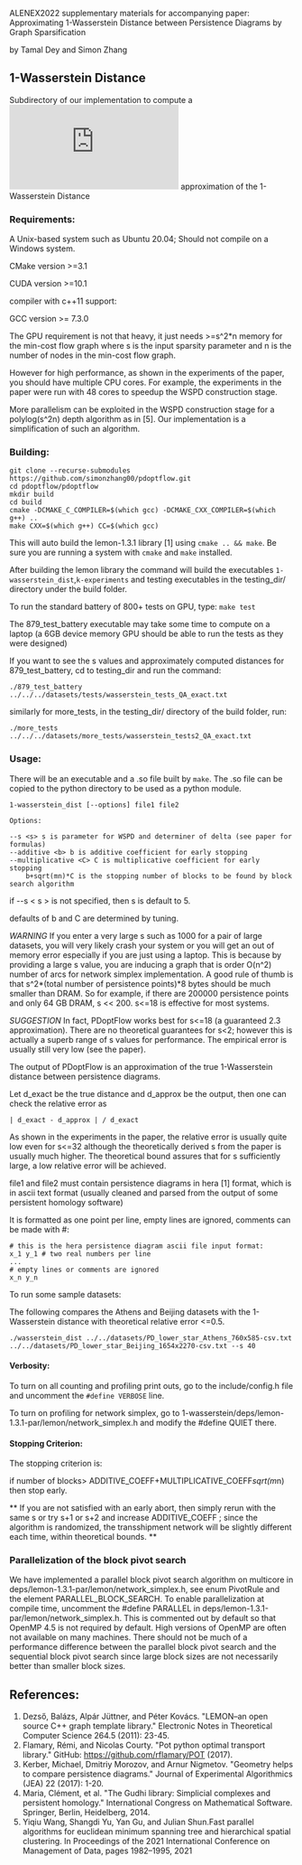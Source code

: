 
ALENEX2022 supplementary materials for 
accompanying paper: Approximating 1-Wasserstein Distance between Persistence Diagrams by Graph Sparsification
                
by Tamal Dey and Simon Zhang
## 1-Wasserstein Distance
Subdirectory of our implementation to compute a ![equation](https://latex.codecogs.com/gif.latex?%5Cinline%201&plus;O%28%5Cepsilon%29) approximation of the 1-Wasserstein Distance  


### Requirements:

A Unix-based system such as Ubuntu 20.04; Should not compile on a Windows system.

CMake version >=3.1

CUDA version >=10.1

compiler with c++11 support:

GCC version >= 7.3.0

The GPU requirement is not that heavy, it just needs >=s^2*n memory for the min-cost flow graph where s is the input sparsity parameter and n is the number of nodes in the min-cost flow graph. 

However for high performance, as shown in the experiments of the paper, you should have multiple CPU cores. For example, the experiments in the paper were run with 48 cores to speedup the WSPD construction stage. 

More parallelism can be exploited in the WSPD construction stage for a polylog(s^2n) depth algorithm as in [5]. Our implementation is a simplification of such an algorithm. 
### Building:

```
git clone --recurse-submodules https://github.com/simonzhang00/pdoptflow.git
cd pdoptflow/pdoptflow
mkdir build 
cd build
cmake -DCMAKE_C_COMPILER=$(which gcc) -DCMAKE_CXX_COMPILER=$(which g++) ..
make CXX=$(which g++) CC=$(which gcc)
```
This will auto build the lemon-1.3.1 library [1] using ```cmake .. && make```. Be sure you are running a system with ```cmake``` and ```make``` installed. 

After building the lemon library the command will build the executables ```1-wasserstein_dist```,```k-experiments``` and testing executables in the testing_dir/ directory under the build folder.

To run the standard battery of 800+ tests on GPU, type: ```make test``` 

The 879_test_battery executable may take some time to compute on a laptop (a 6GB device memory GPU should be able to run the tests as they were designed)

If you want to see the s values and approximately computed distances for 879_test_battery, cd to testing_dir and run the command:

```
./879_test_battery ../../../datasets/tests/wasserstein_tests_QA_exact.txt 
``` 
similarly for more_tests, in the testing_dir/ directory of the build folder, run:

```
./more_tests ../../../datasets/more_tests/wasserstein_tests2_QA_exact.txt 
``` 
### Usage:

There will be an executable and a .so file built by `make`. The .so file can be copied to the python directory to be used as a python module.

```
1-wasserstein_dist [--options] file1 file2  
```

```
Options:

--s <s> s is parameter for WSPD and determiner of delta (see paper for formulas)
--additive <b> b is additive coefficient for early stopping
--multiplicative <C> C is multiplicative coefficient for early stopping
    b+sqrt(mn)*C is the stopping number of blocks to be found by block search algorithm
```
if --s < s > is not specified, then s is default to 5.

defaults of b and C are determined by tuning.

*WARNING* If you enter a very large s such as 1000 for a pair of large datasets, you will very likely crash your system or you will get an out of memory error especially if you are just using a laptop. This is because by providing a large s value, you are inducing a graph that is order O(n^2) number of arcs for network simplex implementation. A good rule of thumb is that s^2*(total number of persistence points)*8 bytes should be much smaller than DRAM. So for example, if there are 200000 persistence points and only 64 GB DRAM, s << 200. s<=18 is effective for most systems.

*SUGGESTION* In fact, PDoptFlow works best for s<=18 (a guaranteed 2.3 approximation). There are no theoretical guarantees for s<2; however this is actually a superb range of s values for performance. The empirical error is usually still very low (see the paper).

The output of PDoptFlow is an approximation of the true 1-Wasserstein distance between persistence diagrams. 

Let d_exact be the true distance and d_approx be the output, then one can check the relative error as 
    
    | d_exact - d_approx | / d_exact
    
As shown in the experiments in the paper, the relative error is usually quite low even for s<=32 although the theoretically derived s from the paper is usually much higher. The theoretical bound assures that for s sufficiently large, a low relative error will be achieved.

file1 and file2 must contain persistence diagrams in hera [1] format, which is in ascii text format (usually cleaned and parsed from the output of some persistent homology software) 

It is formatted as one point per line, empty lines are ignored, comments can be made with #:
```
# this is the hera persistence diagram ascii file input format:
x_1 y_1 # two real numbers per line
...
# empty lines or comments are ignored
x_n y_n 
```
To run some sample datasets:

The following compares the Athens and Beijing datasets with the 1-Wasserstein distance with theoretical relative error <=0.5.

```./wasserstein_dist ../../datasets/PD_lower_star_Athens_760x585-csv.txt ../../datasets/PD_lower_star_Beijing_1654x2270-csv.txt --s 40 ```

#### Verbosity:

To turn on all counting and profiling print outs, go to the include/config.h file and uncomment the ```#define VERBOSE``` line.

To turn on profiling for network simplex, go to 1-wasserstein/deps/lemon-1.3.1-par/lemon/network_simplex.h and modify the #define QUIET there. 

#### Stopping Criterion:

The stopping criterion is: 

if number of blocks> ADDITIVE_COEFF+MULTIPLICATIVE_COEFF*sqrt(m*n) then stop early.

** If you are not satisfied with an early abort, then simply rerun with the same s or try s+1 or s+2 and increase ADDITIVE_COEFF ; since the algorithm is randomized, the transshipment network will be slightly different each time, within theoretical bounds. **

### Parallelization of the block pivot search

We have implemented a parallel block pivot search algorithm on multicore in deps/lemon-1.3.1-par/lemon/network_simplex.h, see enum PivotRule and the element PARALLEL_BLOCK_SEARCH. To enable parallelization at compile time, uncomment the #define PARALLEL in deps/lemon-1.3.1-par/lemon/network_simplex.h. This is commented out by default so that OpenMP 4.5 is not required by default. High versions of OpenMP are often not available on many machines. There should not be much of a performance difference between the parallel block pivot search and the sequential block pivot search since large block sizes are not necessarily better than smaller block sizes.



## References:
 
1. Dezső, Balázs, Alpár Jüttner, and Péter Kovács. "LEMON–an open source C++ graph template library." Electronic Notes in Theoretical Computer Science 264.5 (2011): 23-45.
2. Flamary, Rémi, and Nicolas Courty. "Pot python optimal transport library." GitHub: https://github.com/rflamary/POT (2017).
3. Kerber, Michael, Dmitriy Morozov, and Arnur Nigmetov. "Geometry helps to compare persistence diagrams." Journal of Experimental Algorithmics (JEA) 22 (2017): 1-20.
4. Maria, Clément, et al. "The Gudhi library: Simplicial complexes and persistent homology." International Congress on Mathematical Software. Springer, Berlin, Heidelberg, 2014.
5. Yiqiu  Wang,  Shangdi  Yu,  Yan  Gu,  and  Julian  Shun.Fast parallel algorithms for euclidean minimum spanning  tree  and  hierarchical  spatial  clustering.   In Proceedings of the 2021 International Conference on Management of Data, pages 1982–1995, 2021